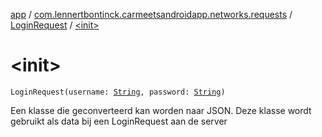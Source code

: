 [app](../../index.md) / [com.lennertbontinck.carmeetsandroidapp.networks.requests](../index.md) / [LoginRequest](index.md) / [&lt;init&gt;](./-init-.md)

# &lt;init&gt;

`LoginRequest(username: `[`String`](https://kotlinlang.org/api/latest/jvm/stdlib/kotlin/-string/index.html)`, password: `[`String`](https://kotlinlang.org/api/latest/jvm/stdlib/kotlin/-string/index.html)`)`

Een klasse die geconverteerd kan worden naar JSON. Deze klasse wordt gebruikt als data bij een LoginRequest aan de server


